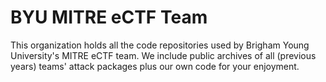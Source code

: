 # BYU MITRE eCTF Team
This organization holds all the code repositories used by Brigham Young University's MITRE eCTF team. We include public archives of all (previous years) teams' attack packages plus our own code for your enjoyment.
